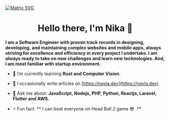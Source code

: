 

  [![Matrix SVG](https://raw.githubusercontent.com/rodrigograca31/rodrigograca31/master/matrix.svg)](#) 
<p>
  <h1 align="center"><b>Hello there, I'm Nika 👋</b></h1>
  <strong> I am a Software Engineer with proven track records in designing, developing, and maintaining complex websites and mobile apps, always striving for excellence and efficiency in every project I undertake. I am always ready to take on new challenges and learn new technologies. And, I am most familiar with startup environment. </strong>

</p>


<p>




- 🌱 I’m currently learning **Rust and Computer Vision.**

- 📝 I occasionally write articles on [https://nayla.dev](https://nayla.dev)

- 💬 Ask me about: **JavaScript, Nodejs, PHP, Python, Reactjs, Laravel, Flutter and AWS.**

- ⚡ Fun fact: ** I can beat everyone on Head Ball 2 game :sunglasses: .**

 </p>
 

